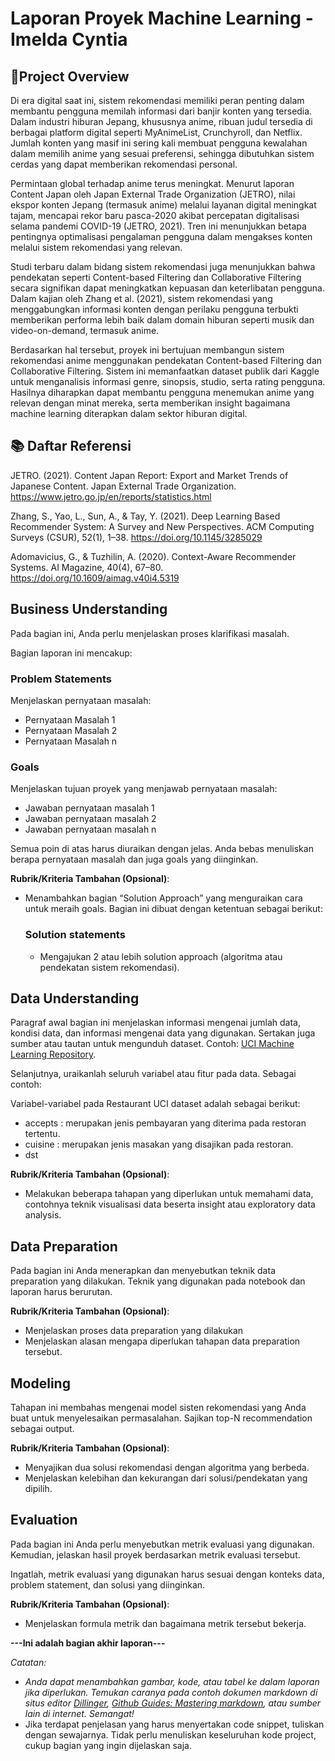 # Laporan Proyek Machine Learning - Imelda Cyntia

## 📌Project Overview

Di era digital saat ini, sistem rekomendasi memiliki peran penting dalam membantu pengguna memilah informasi dari banjir konten yang tersedia. Dalam industri hiburan Jepang, khususnya anime, ribuan judul tersedia di berbagai platform digital seperti MyAnimeList, Crunchyroll, dan Netflix. Jumlah konten yang masif ini sering kali membuat pengguna kewalahan dalam memilih anime yang sesuai preferensi, sehingga dibutuhkan sistem cerdas yang dapat memberikan rekomendasi personal.

Permintaan global terhadap anime terus meningkat. Menurut laporan Content Japan oleh Japan External Trade Organization (JETRO), nilai ekspor konten Jepang (termasuk anime) melalui layanan digital meningkat tajam, mencapai rekor baru pasca-2020 akibat percepatan digitalisasi selama pandemi COVID-19 (JETRO, 2021). Tren ini menunjukkan betapa pentingnya optimalisasi pengalaman pengguna dalam mengakses konten melalui sistem rekomendasi yang relevan.

Studi terbaru dalam bidang sistem rekomendasi juga menunjukkan bahwa pendekatan seperti Content-based Filtering dan Collaborative Filtering secara signifikan dapat meningkatkan kepuasan dan keterlibatan pengguna. Dalam kajian oleh Zhang et al. (2021), sistem rekomendasi yang menggabungkan informasi konten dengan perilaku pengguna terbukti memberikan performa lebih baik dalam domain hiburan seperti musik dan video-on-demand, termasuk anime.

Berdasarkan hal tersebut, proyek ini bertujuan membangun sistem rekomendasi anime menggunakan pendekatan Content-based Filtering dan Collaborative Filtering. Sistem ini memanfaatkan dataset publik dari Kaggle untuk menganalisis informasi genre, sinopsis, studio, serta rating pengguna. Hasilnya diharapkan dapat membantu pengguna menemukan anime yang relevan dengan minat mereka, serta memberikan insight bagaimana machine learning diterapkan dalam sektor hiburan digital.

## 📚 Daftar Referensi
JETRO. (2021). Content Japan Report: Export and Market Trends of Japanese Content. Japan External Trade Organization. https://www.jetro.go.jp/en/reports/statistics.html

Zhang, S., Yao, L., Sun, A., & Tay, Y. (2021). Deep Learning Based Recommender System: A Survey and New Perspectives. ACM Computing Surveys (CSUR), 52(1), 1–38. https://doi.org/10.1145/3285029

Adomavicius, G., & Tuzhilin, A. (2020). Context-Aware Recommender Systems. AI Magazine, 40(4), 67–80. https://doi.org/10.1609/aimag.v40i4.5319

## Business Understanding

Pada bagian ini, Anda perlu menjelaskan proses klarifikasi masalah.

Bagian laporan ini mencakup:

### Problem Statements

Menjelaskan pernyataan masalah:
- Pernyataan Masalah 1
- Pernyataan Masalah 2
- Pernyataan Masalah n

### Goals

Menjelaskan tujuan proyek yang menjawab pernyataan masalah:
- Jawaban pernyataan masalah 1
- Jawaban pernyataan masalah 2
- Jawaban pernyataan masalah n

Semua poin di atas harus diuraikan dengan jelas. Anda bebas menuliskan berapa pernyataan masalah dan juga goals yang diinginkan.

**Rubrik/Kriteria Tambahan (Opsional)**:
- Menambahkan bagian “Solution Approach” yang menguraikan cara untuk meraih goals. Bagian ini dibuat dengan ketentuan sebagai berikut: 

    ### Solution statements
    - Mengajukan 2 atau lebih solution approach (algoritma atau pendekatan sistem rekomendasi).

## Data Understanding
Paragraf awal bagian ini menjelaskan informasi mengenai jumlah data, kondisi data, dan informasi mengenai data yang digunakan. Sertakan juga sumber atau tautan untuk mengunduh dataset. Contoh: [UCI Machine Learning Repository](https://archive.ics.uci.edu/ml/datasets/Restaurant+%26+consumer+data).

Selanjutnya, uraikanlah seluruh variabel atau fitur pada data. Sebagai contoh:  

Variabel-variabel pada Restaurant UCI dataset adalah sebagai berikut:
- accepts : merupakan jenis pembayaran yang diterima pada restoran tertentu.
- cuisine : merupakan jenis masakan yang disajikan pada restoran.
- dst

**Rubrik/Kriteria Tambahan (Opsional)**:
- Melakukan beberapa tahapan yang diperlukan untuk memahami data, contohnya teknik visualisasi data beserta insight atau exploratory data analysis.

## Data Preparation
Pada bagian ini Anda menerapkan dan menyebutkan teknik data preparation yang dilakukan. Teknik yang digunakan pada notebook dan laporan harus berurutan.

**Rubrik/Kriteria Tambahan (Opsional)**: 
- Menjelaskan proses data preparation yang dilakukan
- Menjelaskan alasan mengapa diperlukan tahapan data preparation tersebut.

## Modeling
Tahapan ini membahas mengenai model sisten rekomendasi yang Anda buat untuk menyelesaikan permasalahan. Sajikan top-N recommendation sebagai output.

**Rubrik/Kriteria Tambahan (Opsional)**: 
- Menyajikan dua solusi rekomendasi dengan algoritma yang berbeda.
- Menjelaskan kelebihan dan kekurangan dari solusi/pendekatan yang dipilih.

## Evaluation
Pada bagian ini Anda perlu menyebutkan metrik evaluasi yang digunakan. Kemudian, jelaskan hasil proyek berdasarkan metrik evaluasi tersebut.

Ingatlah, metrik evaluasi yang digunakan harus sesuai dengan konteks data, problem statement, dan solusi yang diinginkan.

**Rubrik/Kriteria Tambahan (Opsional)**: 
- Menjelaskan formula metrik dan bagaimana metrik tersebut bekerja.

**---Ini adalah bagian akhir laporan---**

_Catatan:_
- _Anda dapat menambahkan gambar, kode, atau tabel ke dalam laporan jika diperlukan. Temukan caranya pada contoh dokumen markdown di situs editor [Dillinger](https://dillinger.io/), [Github Guides: Mastering markdown](https://guides.github.com/features/mastering-markdown/), atau sumber lain di internet. Semangat!_
- Jika terdapat penjelasan yang harus menyertakan code snippet, tuliskan dengan sewajarnya. Tidak perlu menuliskan keseluruhan kode project, cukup bagian yang ingin dijelaskan saja.
